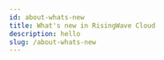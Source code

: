 ```yaml
---
id: about-whats-new
title: What's new in RisingWave Cloud
description: hello
slug: /about-whats-new
---
```

